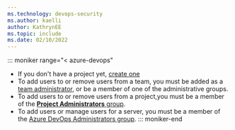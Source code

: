 ```yaml
---
ms.technology: devops-security
ms.author: kaelli
author: KathrynEE
ms.topic: include
ms.date: 02/10/2022
---
```


::: moniker range="< azure-devops"  

* If you don't have a project yet, [create one](../organizations/projects/create-project.md) 
* To add users to or remove users from a team, you must be added as a [team administrator](../organizations/settings/add-team-administrator.md), or be a member of one of the administrative groups.  
* To add users to or remove users from a project,you must be a member of the [**Project Administrators** group](../organizations/security/change-project-level-permissions.md). 
* To add users or manage users for a server, you must be a member of the [Azure DevOps Administrators group](/azure/devops/server/admin/add-administrator).
::: moniker-end
